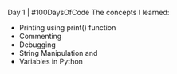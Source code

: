 Day 1 | #100DaysOfCode
The concepts I learned:
- Printing using print() function
- Commenting
- Debugging
- String Manipulation and
- Variables in Python